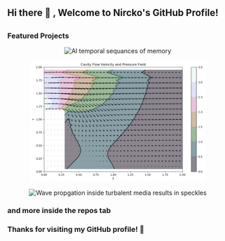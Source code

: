 ## Hi there 👋 , Welcome to Nircko's GitHub Profile!
## 

### Featured Projects
<p align="center">
  <img src="https://github.com/nircko/memories_sequences/blob/c7a939506d378bc2c0506c2ca5ea6481756ee532/data/Tritonia%20Diomedea%20escape.gif" alt="AI temporal sequances of memory" width="400"/>
</p>


<p align="center">
  <img src="https://github.com/nircko/cavity_flow_fdm/blob/d5614d712b284fdeb111120bccdc48d61dbdc45d/data/cavity_flow.png" alt="Cavity Flow Result" width="400"/>
</p>


<p align="center">
  <img src="https://github.com/nircko/3D-speckle-simulation/blob/main/cool_speckle_3d.gif" alt="Wave propgation inside turbalent media results in speckles" width="400"/>
</p>


### and more inside the repos tab
### Thanks for visiting my GitHub profile! 🚀
